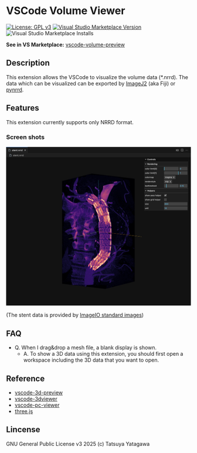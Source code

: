 # VSCode Volume Viewer

[![License: GPL v3](https://img.shields.io/badge/License-GPL3-green.svg)](https://opensource.org/license/gpl-3-0)
[![Visual Studio Marketplace Version](https://img.shields.io/visual-studio-marketplace/v/tatsy.vscode-volume-preview)](https://marketplace.visualstudio.com/items?itemName=tatsy.vscode-volume-preview)
![Visual Studio Marketplace Installs](https://img.shields.io/visual-studio-marketplace/i/tatsy.vscode-volume-preview)

**See in VS Marketplace:** [vscode-volume-preview](https://marketplace.visualstudio.com/items?itemName=tatsy.vscode-volume-preview)

## Description

This extension allows the VSCode to visualize the volume data (*.nrrd). The data which can be visualized can be exported by [ImageJ2](https://imagej.net/software/imagej2/) (aka Fiji) or [pynrrd](https://pynrrd.readthedocs.io/en/stable/).

## Features

This extension currently supports only NRRD format.

### Screen shots

![stent](images/stent_preview.jpg)

(The stent data is provided by [ImageIO standard images](https://imageio.readthedocs.io/en/stable/user_guide/standardimages.html))

## FAQ

* Q. When I drag&drop a mesh file, a blank display is shown.
    * A. To show a 3D data using this extension, you should first open a workspace including the 3D data that you want to open.

## Reference

* [vscode-3d-preview](https://github.com/tatsy/vscode-3d-preview)
* [vscode-3dviewer](https://github.com/stef-levesque/vscode-3dviewer)
* [vscode-pc-viewer](https://github.com/Obarads/vscode-pc-viewer)
* [three.js](https://threejs.org/)

## Lincense

GNU General Public License v3 2025 (c) Tatsuya Yatagawa
